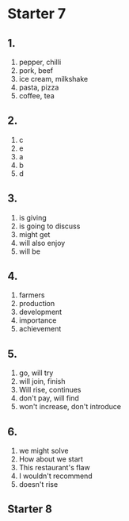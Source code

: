 # Starter 7
## 1.
1. pepper, chilli
2. pork, beef
3. ice cream, milkshake
4. pasta, pizza
5. coffee, tea
## 2.
1. c
2. e
3. a
4. b
5. d
## 3. 
1. is giving
2. is going to discuss
3. might get
4. will also enjoy
5. will be
## 4.
1. farmers
2. production
3. development
4. importance
5. achievement
## 5. 
1. go, will try
2. will join, finish
3. Will rise, continues
4. don't pay, will find
5. won't increase, don't introduce
## 6.
1. we might solve
2. How about we start
3. This restaurant's flaw
4. I wouldn't recommend
5. doesn't rise
## Starter 8
